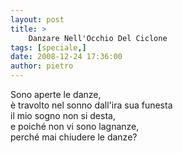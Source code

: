 ```yaml
---
layout: post
title: >
    Danzare Nell'Occhio Del Ciclone
tags: [speciale,]
date: 2008-12-24 17:36:00
author: pietro
---
```

Sono aperte le danze,<br/>è travolto nel sonno dall'ira sua funesta<br/>il mio sogno non si desta,<br/>e poiché non vi sono lagnanze,<br/>perché mai chiudere le danze?
